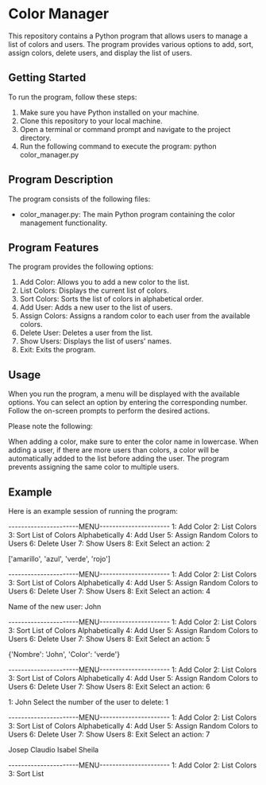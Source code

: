 # Color Manager

This repository contains a Python program that allows users to manage a list of colors and users. The program provides various options to add, sort, assign colors, delete users, and display the list of users.

## Getting Started

To run the program, follow these steps:

1. Make sure you have Python installed on your machine.
2. Clone this repository to your local machine.
3. Open a terminal or command prompt and navigate to the project directory.
4. Run the following command to execute the program:
	python color_manager.py

## Program Description

The program consists of the following files:
- color_manager.py: The main Python program containing the color management functionality.

## Program Features

The program provides the following options:

1. Add Color: Allows you to add a new color to the list.
2. List Colors: Displays the current list of colors.
3. Sort Colors: Sorts the list of colors in alphabetical order.
4. Add User: Adds a new user to the list of users.
5. Assign Colors: Assigns a random color to each user from the available colors.
6. Delete User: Deletes a user from the list.
7. Show Users: Displays the list of users' names.
8. Exit: Exits the program.


## Usage

When you run the program, a menu will be displayed with the available options. You can select an option by entering the corresponding number. Follow the on-screen prompts to perform the desired actions.

Please note the following:

When adding a color, make sure to enter the color name in lowercase.
When adding a user, if there are more users than colors, a color will be automatically added to the list before adding the user.
The program prevents assigning the same color to multiple users.

## Example
Here is an example session of running the program:


----------------------MENU----------------------
1: Add Color
2: List Colors
3: Sort List of Colors Alphabetically
4: Add User
5: Assign Random Colors to Users
6: Delete User
7: Show Users
8: Exit
Select an action: 2

['amarillo', 'azul', 'verde', 'rojo']

----------------------MENU----------------------
1: Add Color
2: List Colors
3: Sort List of Colors Alphabetically
4: Add User
5: Assign Random Colors to Users
6: Delete User
7: Show Users
8: Exit
Select an action: 4

Name of the new user: John

----------------------MENU----------------------
1: Add Color
2: List Colors
3: Sort List of Colors Alphabetically
4: Add User
5: Assign Random Colors to Users
6: Delete User
7: Show Users
8: Exit
Select an action: 5

{'Nombre': 'John', 'Color': 'verde'}

----------------------MENU----------------------
1: Add Color
2: List Colors
3: Sort List of Colors Alphabetically
4: Add User
5: Assign Random Colors to Users
6: Delete User
7: Show Users
8: Exit
Select an action: 6

1: John
Select the number of the user to delete: 1

----------------------MENU----------------------
1: Add Color
2: List Colors
3: Sort List of Colors Alphabetically
4: Add User
5: Assign Random Colors to Users
6: Delete User
7: Show Users
8: Exit
Select an action: 7

Josep
Claudio
Isabel
Sheila

----------------------MENU----------------------
1: Add Color
2: List Colors
3: Sort List